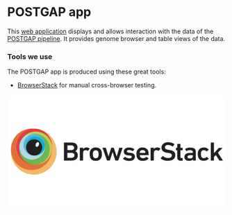 # POSTGAP app
This [web application](https://genetics.opentargets.io/) displays and allows interaction with the data of the [POSTGAP pipeline](https://github.com/Ensembl/postgap). It provides genome browser and table views of the data.

### Tools we use
The POSTGAP app is produced using these great tools:
* [BrowserStack](https://www.browserstack.com/) for manual cross-browser testing.

[![BrowserStack](tools-icons/browserstack-logo-600x315.png)](https://www.browserstack.com/)
